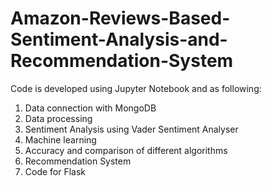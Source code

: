 # Amazon-Reviews-Based-Sentiment-Analysis-and-Recommendation-System

Code is developed using Jupyter Notebook and as following:
1. Data connection with MongoDB
2. Data processing
3. Sentiment Analysis using Vader Sentiment Analyser
4. Machine learning 
5. Accuracy and comparison of different algorithms
6. Recommendation System
7. Code for Flask
